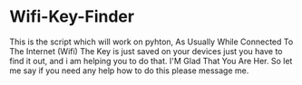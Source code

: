 # Wifi-Key-Finder
This is the script which will work on pyhton, As Usually While Connected To The Internet (Wifi) The Key is just saved on your devices just you have to find it out, and i am helping you to do that. 
I'M Glad That You Are Her. So let me say if you need any help how to do this please message me. 




